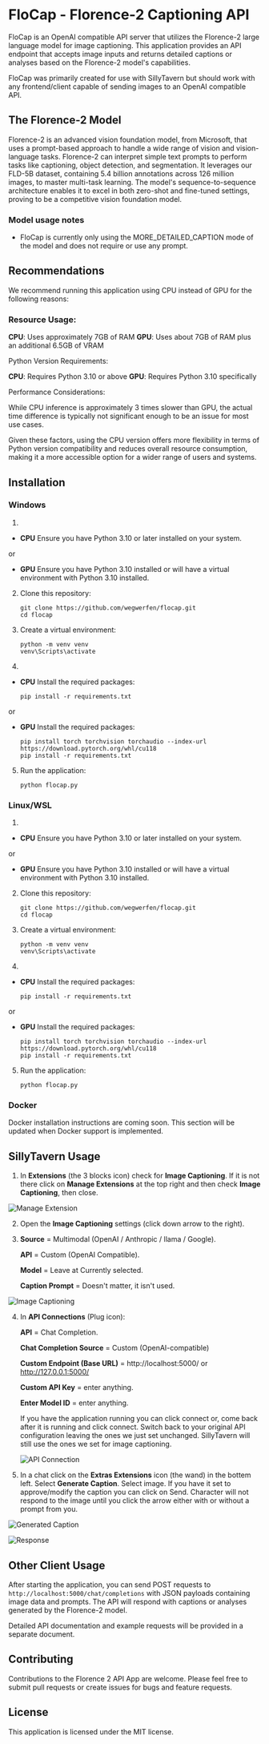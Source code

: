 # FloCap - Florence-2 Captioning API
FloCap is an OpenAI compatible API server that utilizes the Florence-2 large language model for image captioning. This application provides an API endpoint that accepts image inputs and returns detailed captions or analyses based on the Florence-2 model's capabilities.

FloCap was primarily created for use with SillyTavern but should work with any frontend/client capable of sending images to an OpenAI compatible API.

## The Florence-2 Model
Florence-2 is an advanced vision foundation model, from Microsoft, that uses a prompt-based approach to handle a wide range of vision and vision-language tasks. Florence-2 can interpret simple text prompts to perform tasks like captioning, object detection, and segmentation. It leverages our FLD-5B dataset, containing 5.4 billion annotations across 126 million images, to master multi-task learning. The model's sequence-to-sequence architecture enables it to excel in both zero-shot and fine-tuned settings, proving to be a competitive vision foundation model.

### Model usage notes
- FloCap is currently only using the MORE_DETAILED_CAPTION mode of the model and does not require or use any prompt.

## Recommendations
We recommend running this application using CPU instead of GPU for the following reasons:

### Resource Usage:

**CPU**: Uses approximately 7GB of RAM
**GPU**: Uses about 7GB of RAM plus an additional 6.5GB of VRAM


Python Version Requirements:

**CPU**: Requires Python 3.10 or above
**GPU**: Requires Python 3.10 specifically


Performance Considerations:

While CPU inference is approximately 3 times slower than GPU, the actual time difference is typically not significant enough to be an issue for most use cases.



Given these factors, using the CPU version offers more flexibility in terms of Python version compatibility and reduces overall resource consumption, making it a more accessible option for a wider range of users and systems.

## Installation

### Windows

1. 
- **CPU** Ensure you have Python 3.10 or later installed on your system.

or

- **GPU** Ensure you have Python 3.10 installed or will have a virtual environment with Python 3.10 installed.

2. Clone this repository:
   ```
   git clone https://github.com/wegwerfen/flocap.git
   cd flocap
   ```

3. Create a virtual environment:
   ```
   python -m venv venv
   venv\Scripts\activate
   ```

4. 
- **CPU** Install the required packages:
   ```
   pip install -r requirements.txt
   ```
or
- **GPU** Install the required packages:
   ```
   pip install torch torchvision torchaudio --index-url https://download.pytorch.org/whl/cu118
   pip install -r requirements.txt

5. Run the application:
   ```
   python flocap.py
   ```

### Linux/WSL

1. 
- **CPU** Ensure you have Python 3.10 or later installed on your system.

or

- **GPU** Ensure you have Python 3.10 installed or will have a virtual environment with Python 3.10 installed.

2. Clone this repository:
   ```
   git clone https://github.com/wegwerfen/flocap.git
   cd flocap
   ```

3. Create a virtual environment:
   ```
   python -m venv venv
   venv\Scripts\activate
   ```

4. 
- **CPU** Install the required packages:
   ```
   pip install -r requirements.txt
   ```
or
- **GPU** Install the required packages:
   ```
   pip install torch torchvision torchaudio --index-url https://download.pytorch.org/whl/cu118
   pip install -r requirements.txt

5. Run the application:
   ```
   python flocap.py
   ```

### Docker

Docker installation instructions are coming soon. This section will be updated when Docker support is implemented.

## SillyTavern Usage

1. In **Extensions** (the 3 blocks icon) check for **Image Captioning**. If it is not there click on **Manage Extensions** at the top right and then check **Image Captioning**, then close.

![Manage Extension](images/ManageExt.png)

2. Open the **Image Captioning** settings (click down arrow to the right).

3. **Source** = Multimodal (OpenAI / Anthropic / llama / Google).  

   **API** = Custom (OpenAI Compatible). 

   **Model** = Leave at Currently selected.

   **Caption Prompt** = Doesn't matter, it isn't used.

![Image Captioning](images/ImageCaptioning.png)

4. In **API Connections** (Plug icon):

   **API** = Chat Completion.

   **Chat Completion Source** = Custom (OpenAI-compatible)

   **Custom Endpoint (Base URL)** = http://localhost:5000/  or http://127.0.0.1:5000/

   **Custom API Key** = enter anything.

   **Enter Model ID** = enter anything.

   If you have the application running you can click connect or, come back after it is running and click connect.
   Switch back to your original API configuration leaving the ones we just set unchanged. SillyTavern will still use the ones we set for image captioning.

   ![API Connection](images/connection.png)

5. In a chat click on the **Extras Extensions** icon (the wand) in the bottem left. Select **Generate Caption**. Select image. If you have it set to approve/modify the caption you can click on Send. Character will not respond to the image until you click the arrow either with or without a prompt from you.

![Generated Caption](images/caption.png)

![Response](images/response.png)

## Other Client Usage

After starting the application, you can send POST requests to `http://localhost:5000/chat/completions` with JSON payloads containing image data and prompts. The API will respond with captions or analyses generated by the Florence-2 model.

Detailed API documentation and example requests will be provided in a separate document.

## Contributing

Contributions to the Florence 2 API App are welcome. Please feel free to submit pull requests or create issues for bugs and feature requests.

## License

This application is licensed under the MIT license.